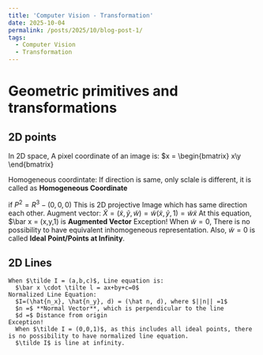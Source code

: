 ```yaml
---
title: 'Computer Vision - Transformation'
date: 2025-10-04
permalink: /posts/2025/10/blog-post-1/
tags:
  - Computer Vision
  - Transformation
---
```

Geometric primitives and transformations
======
2D points
------
In 2D space, A pixel coordinate of an image is:
  $x = \begin{bmatrix} x\\y \end{bmatrix}

Homogeneous coordintate:
  If direction is same, only sclale is different, it is called as **Homogeneous Coordinate**

if $P^2 = R^3 -(0,0,0)$
  This is 2D projective Image which has same direction each other.
Augment vector:
  $\tilde{X} = (\tilde x, \tilde y, \tilde w) =\tilde w(\tilde x, \tilde y, 1) = \tilde w \tilde x$
  At this equation,
    $\bar x = (x,y,1) is **Augmented Vector**
  Exception!
    When $\tilde w = 0$, There is no possibility to have equivalent inhomogeneous representation.
    Also, $\tilde w = 0$ is called **Ideal Point/Points at Infinity**.

  2D Lines
  ------
    When $\tilde I = (a,b,c)$, Line equation is:
      $\bar x \cdot \tilte l = ax+by+c=0$ 
    Normalized Line Equation:
      $I=(\hat{n_x}, \hat{n_y}, d) = (\hat n, d), where $||n|| =1$
      $n =$ **Normal Vector**, which is perpendicular to the line 
      $d =$ Distance from origin
    Exception!
      When $\tilde I = (0,0,1)$, as this includes all ideal points, there is no possibility to have normalized line equation.
      $\tilde I$ is line at infinity.
      



